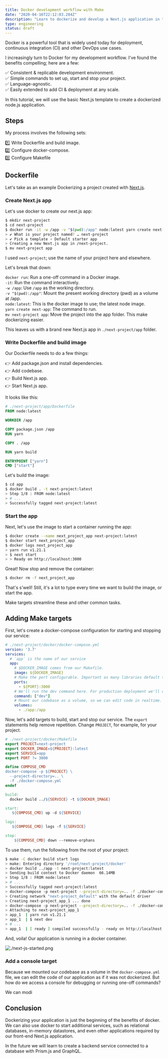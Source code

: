 ```yaml
---
title: Docker development workflow with Make
date: "2020-04-16T22:12:03.284Z"
description: "Learn to dockerize and develop a Next.js application in this step-by-step tutorial."
type: engineering
status: draft
---
```


Docker is a powerful tool that is widely used today for deployment,
continuous integration (CI) and other DevOps use cases.

I increasingly turn to Docker for my development workflow. I've found the 
benefits compelling; here are a few:

:white_check_mark: Consistent & replicable development environment.  
:white_check_mark: Simple commands to set up, start and stop your project.  
:white_check_mark: Language-agnostic.  
:white_check_mark: Easily extended to add CI & deployment at any scale.

In this tutorial, we will use the basic Next.js template to create a dockerized node.js application.

## Steps

My process involves the following sets:

:one: Write Dockerfile and build image.  
:two: Configure docker-compose.  
:three: Configure Makefile

## Dockerfile

Let's take as an example Dockerizing a project created with 
[Next.js](https://nextjs.org).

### Create Next.js app

Let's use docker to create our next.js app:

```bash
$ mkdir next-project
$ cd next-project
$ docker run -it -w /app -v "$(pwd):/app" node:latest yarn create next-app
> ✔ What is your project named? … next-project
> ✔ Pick a template › Default starter app
> Creating a new Next.js app in /next-project.
$ mv next-project app
```

I used `next-project`; use the name of your project here and elsewhere.

Let's break that down:

`docker run`: Run a one-off command in a Docker image.  
`-it`: Run the command interactively.  
`-w /app`: Use `/app` as the working directory.  
`-v "$(pwd):/app"`: Mount the present working directory (pwd) as a volume at /app.  
`node:latest`: This is the docker image to use; the latest node image.  
`yarn create next-app`: The command to run.  
`mv next-project app`: Move the project into the app folder. This make dockerizing easier.  

This leaves us with a brand new Next.js app in `./next-project/app` folder.

### Write Dockerfile and build image

Our Dockerfile needs to do a few things:

:point_right: Add package.json and install dependencies.  
:point_right: Add codebase.  
:point_right: Build Next.js app.  
:point_right: Start Next.js app.

It looks like this:

```Dockerfile
# ./next-project/app/Dockerfile
FROM node:latest

WORKDIR /app

COPY package.json /app
RUN yarn

COPY . /app

RUN yarn build

ENTRYPOINT ["yarn"]
CMD ["start"]
```

Let's build the image:

```bash
$ cd app
$ docker build . -t next-project:latest
> Step 1/8 : FROM node:latest
> # ...
> Successfully tagged next-project:latest
```

### Start the app

Next, let's use the image to start a container running the app:

```bash
$ docker create --name next_project_app next-project:latest
$ docker start next_project_app
$ docker logs next_project_app
> yarn run v1.21.1
> $ next start
> > Ready on http://localhost:3000
```

Great! Now stop and remove the container:

```bash
$ docker rm -f next_project_app
```

That's s'well! Still, it's a lot to type every time we want to build the image, or start the app.

Make targets streamline these and other common tasks.

## Adding Make targets

First, let's create a docker-compose configuration for starting and stopping our service:

```yml
# ./next-project/docker/docker-compose.yml
version: '3.7'
services:
  # `app` is the name of our service
  app:
    # $DOCKER_IMAGE comes from our Makefile.
    image: ${DOCKER_IMAGE}
    # Make the port configurable. Important as many libraries default to 3000.
    ports:
      - ${PORT}:3000
    # We'll run the dev command here. For production deployment we'll change this.
    command: ["dev"]
    # Mount our codebase as a volume, so we can edit code in realtime.
    volumes:
      - ./app:/app
```

Now, let's add targets to build, start and stop our service. The `export` statements help remove repetition. Change `PROJECT`, for example, for your project.

```Makefile
# ./next-project/docker/Makefile
export PROJECT=next-project
export DOCKER_IMAGE=${PROJECT}:latest
export SERVICE=app
export PORT ?= 3000

define COMPOSE_CMD
docker-compose -p ${PROJECT} \
  --project-directory=.. \
  -f ./docker-compose.yml
endef

build:
  docker build ../${SERVICE} -t ${DOCKER_IMAGE}

start:
   ${COMPOSE_CMD} up -d ${SERVICE}

logs:
   ${COMPOSE_CMD} logs -f ${SERVICE}

stop:
    ${COMPOSE_CMD} down --remove-orphans
```

To use them, run the following from the root of your project:

```bash
$ make -C docker build start logs
> make: Entering directory '/root/next-project/docker'
> docker build ../app -t next-project:latest
> Sending build context to Docker daemon  66.14MB
> Step 1/8 : FROM node:latest
> # ...
> Successfully tagged next-project:latest
> docker-compose -p next-project --project-directory=.. -f ./docker-compose.yml up -d app
> Creating network "next-project_default" with the default driver
> Creating next-project_app_1 ... done
> docker-compose -p next-project --project-directory=.. -f ./docker-compose.yml logs -f app
> Attaching to next-project_app_1
> app_1  | yarn run v1.21.1
> app_1  | $ next dev
> # ...
> app_1  | [ ready ] compiled successfully - ready on http://localhost:3000
```

And, voila! Our application is running in a docker container.

![./next-js-started.png](./next-js-started.png)

### Add a console target 

Because we mounted our codebase as a volume in the `docker-compose.yml` file, we can edit the code of our application as if it was not dockerized. But how do we access a console for debugging or running one-off commands?

We can modi
## Conclusion

Dockerizing your application is just the beginning of the benefits of docker. We can also use docker to start additional services, such as relational databases, in-memory datastores, and even other applications required by our front-end Next.js application.

In the future we will learn to create a backend service connected to a database with Prism.js and GraphQL.

